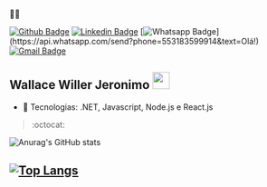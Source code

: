  :man_technologist:

[![Github Badge](https://img.shields.io/badge/-Github-000?style=flat-square&logo=Github&logoColor=white&link=https://github.com/walldba)](https://github.com/walldba)
[![Linkedin Badge](https://img.shields.io/badge/-LinkedIn-blue?style=flat-square&logo=Linkedin&logoColor=white&link=https://www.linkedin.com/in/walldba/)](https://www.linkedin.com/in/walldba/)
[![Whatsapp Badge](https://img.shields.io/badge/-Whatsapp-4CA143?style=flat-square&labelColor=4CA143&logo=whatsapp&logoColor=white&link=https://api.whatsapp.com/send?phone=5512988344336&text=Olá!)](https://api.whatsapp.com/send?phone=553183599914&text=Olá!)
[![Gmail Badge](https://img.shields.io/badge/-Gmail-c14438?style=flat-square&logo=Gmail&logoColor=white&link=mailto:walldba@gmail.com)](mailto:wallacedba@gmail.com)

## Wallace Willer Jeronimo <img src="https://github.com/TheDudeThatCode/TheDudeThatCode/blob/master/Assets/Mario_Hello_Big.gif" width="30px">

- :blue_heart: Tecnologias: .NET, Javascript, Node.js e React.js

> :octocat: 

![Anurag's GitHub stats](https://github-readme-stats.vercel.app/api?username=walldba&show_icons=true&theme=algolia&hide=contribs,prs&show_icons=true)

[![Top Langs](https://github-readme-stats.vercel.app/api/top-langs/?username=walldba&theme=algolia&layout=compact)](https://github.com/walldba/)
---
